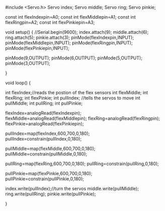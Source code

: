 #include <Servo.h>
Servo index;
Servo middle;
Servo ring;
Servo pinkie;

const int flexIndexpin=A0;
const int flexMiddlepin=A1;
const int flexRingpin=A2;
const int flexPinkiepin=A3;


void setup() {
  //Serial.begin(9600); 
  index.attach(9);
  middle.attach(6);
  ring.attach(5);
  pinkie.attach(3);
  pinMode(flexIndexpin,INPUT);
  pinMode(flexMiddlepin,INPUT); 
  pinMode(flexRingpin,INPUT);
  pinMode(flexPinkiepin,INPUT);

  pinMode(9,OUTPUT);
  pinMode(6,OUTPUT);
  pinMode(5,OUTPUT);
  pinMode(3,OUTPUT);
  
}

void loop() {
  
  int flexIndex;//reads the postion of the flex sensors
  int flexMiddle;
  int flexRing;
  int flexPinkie;
  int pullIndex; //tells the servos to move
  int pullMiddle;
  int pullRing;
  int pullPinkie;
  
  flexIndex=analogRead(flexIndexpin);
  flexMiddle=analogRead(flexMiddlepin);
  flexRing=analogRead(flexRingpin);
  flexPinkie=analogRead(flexPinkiepin);
  
  pullIndex=map(flexIndex,600,700,0,180);
  pullIndex=constrain(pullIndex,0,180);
  
  pullMiddle=map(flexMiddle,600,700,0,180);
  pullMiddle=constrain(pullMiddle,0,180);
  
  pullRing=map(flexRing,600,700,0,180);
  pullRing=constrain(pullRing,0,180);

  pullPinkie=map(flexPinkie,600,700,0,180);
  pullPinkie=constrain(pullPinkie,0,180);
  
  index.write(pullIndex);//turn the servos
  middle.write(pullMiddle);
  ring.write(pullRing);
  pinkie.write(pullPinkie);

 
}
  
